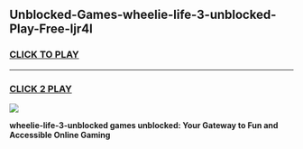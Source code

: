 
## Unblocked-Games-wheelie-life-3-unblocked-Play-Free-ljr4l
<h3>
<a href="https://premium76.site?title=wheelie-life-3-unblocked&ref=23A">CLICK TO PLAY</a></h3>
<hr>

<h3>
<a href="https://premium76.site?title=wheelie-life-3-unblocked&ref=23A">CLICK 2 PLAY</a>
  
</h3>

<a href="https://premium76.site?title=wheelie-life-3-unblocked&ref=23A"><img src="https://clearcache.store/games.png"></a>


**wheelie-life-3-unblocked games unblocked: Your Gateway to Fun and Accessible Online Gaming**
